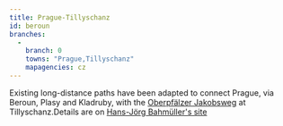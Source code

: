 ```yaml
---
title: Prague-Tillyschanz
id: beroun
branches:
  -
    branch: 0
    towns: "Prague,Tillyschanz"
    mapagencies: cz
---
```


Existing long-distance paths have been adapted to connect Prague, via Beroun, Plasy and Kladruby, with the [Oberpfälzer Jakobsweg][0] at Tillyschanz.Details are on [Hans-Jörg Bahmüller's site][1]

[0]: oberpfalz.html
[1]: http://sb-hp.de/jakobswege/Jakobswege-CZ.htm
